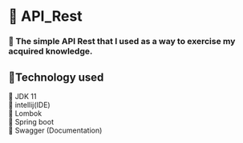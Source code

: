 <h1>🚀 API_Rest</h1>

<h3>🚀 The simple API Rest that I used as a way to exercise my acquired knowledge.</h3>

<div>
  <h2>🚀Technology used</h2>
  🛑 JDK 11</br>
  🛑 intellij(IDE) </br>
  🛑 Lombok </br>
  🛑 Spring boot</br>
  🛑 Swagger (Documentation)</br>
</div>

